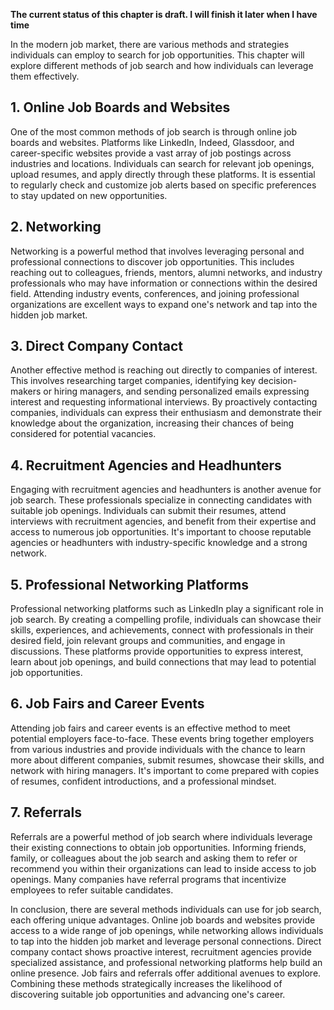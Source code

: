 **The current status of this chapter is draft. I will finish it later when I have time**

In the modern job market, there are various methods and strategies individuals can employ to search for job opportunities. This chapter will explore different methods of job search and how individuals can leverage them effectively.

**1. Online Job Boards and Websites**
-------------------------------------

One of the most common methods of job search is through online job boards and websites. Platforms like LinkedIn, Indeed, Glassdoor, and career-specific websites provide a vast array of job postings across industries and locations. Individuals can search for relevant job openings, upload resumes, and apply directly through these platforms. It is essential to regularly check and customize job alerts based on specific preferences to stay updated on new opportunities.

**2. Networking**
-----------------

Networking is a powerful method that involves leveraging personal and professional connections to discover job opportunities. This includes reaching out to colleagues, friends, mentors, alumni networks, and industry professionals who may have information or connections within the desired field. Attending industry events, conferences, and joining professional organizations are excellent ways to expand one's network and tap into the hidden job market.

**3. Direct Company Contact**
-----------------------------

Another effective method is reaching out directly to companies of interest. This involves researching target companies, identifying key decision-makers or hiring managers, and sending personalized emails expressing interest and requesting informational interviews. By proactively contacting companies, individuals can express their enthusiasm and demonstrate their knowledge about the organization, increasing their chances of being considered for potential vacancies.

**4. Recruitment Agencies and Headhunters**
-------------------------------------------

Engaging with recruitment agencies and headhunters is another avenue for job search. These professionals specialize in connecting candidates with suitable job openings. Individuals can submit their resumes, attend interviews with recruitment agencies, and benefit from their expertise and access to numerous job opportunities. It's important to choose reputable agencies or headhunters with industry-specific knowledge and a strong network.

**5. Professional Networking Platforms**
----------------------------------------

Professional networking platforms such as LinkedIn play a significant role in job search. By creating a compelling profile, individuals can showcase their skills, experiences, and achievements, connect with professionals in their desired field, join relevant groups and communities, and engage in discussions. These platforms provide opportunities to express interest, learn about job openings, and build connections that may lead to potential job opportunities.

**6. Job Fairs and Career Events**
----------------------------------

Attending job fairs and career events is an effective method to meet potential employers face-to-face. These events bring together employers from various industries and provide individuals with the chance to learn more about different companies, submit resumes, showcase their skills, and network with hiring managers. It's important to come prepared with copies of resumes, confident introductions, and a professional mindset.

**7. Referrals**
----------------

Referrals are a powerful method of job search where individuals leverage their existing connections to obtain job opportunities. Informing friends, family, or colleagues about the job search and asking them to refer or recommend you within their organizations can lead to inside access to job openings. Many companies have referral programs that incentivize employees to refer suitable candidates.

In conclusion, there are several methods individuals can use for job search, each offering unique advantages. Online job boards and websites provide access to a wide range of job openings, while networking allows individuals to tap into the hidden job market and leverage personal connections. Direct company contact shows proactive interest, recruitment agencies provide specialized assistance, and professional networking platforms help build an online presence. Job fairs and referrals offer additional avenues to explore. Combining these methods strategically increases the likelihood of discovering suitable job opportunities and advancing one's career.
